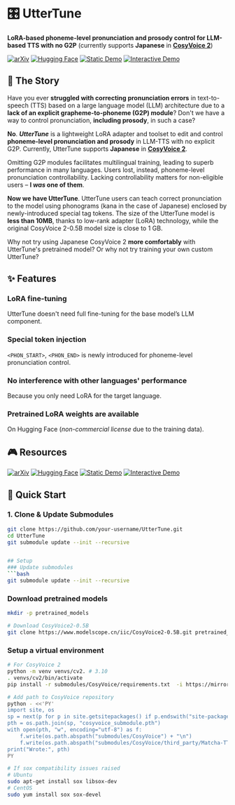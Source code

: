 # 🎛️ UtterTune
**LoRA-based phoneme-level pronunciation and prosody control for LLM-based TTS with no G2P** (currently supports **Japanese** in **[CosyVoice 2](https://github.com/FunAudioLLM/CosyVoice)**)

[![arXiv](https://img.shields.io/badge/arXiv-2501.xxxxx-b31b1b.svg)](https://arxiv.org/abs/2501.xxxxx)
[![Hugging Face](https://img.shields.io/badge/%F0%9F%A4%97-HuggingFace-yellow)](https://huggingface.co/your-username/UtterTune)
[![Static Demo](https://img.shields.io/badge/Demo-GitHub%20Pages-blue)](https://your-username.github.io/UtterTune)
[![Interactive Demo](https://img.shields.io/badge/Demo-Gradio-orange)](https://gradio.app/g/your-username/UtterTune)

## 📜 The Story
Have you ever **struggled with correcting pronunciation errors** in text-to-speech (TTS) based on a large language model (LLM) architecture due to a **lack of an explicit grapheme-to-phoneme (G2P) module**? Don't we have a way to control pronunciation, **including prosody**, in such a case?

**No**. ***UtterTune*** is a lightweight LoRA adapter and toolset to edit and control **phoneme-level pronunciation and prosody** in LLM-TTS with no explicit G2P. Currently, UtterTune supports **Japanese** in **[CosyVoice 2](https://github.com/FunAudioLLM/CosyVoice)**.

Omitting G2P modules facilitates multilingual training, leading to superb performance in many languages. Users lost, instead, phoneme-level pronunciation controllability. Lacking controllability matters for non-eligible users – **I *was* one of them**.

**Now we have UtterTune**. UtterTune users can teach correct pronunciation to the model using phonograms (kana in the case of Japanese) enclosed by newly-introduced special tag tokens. The size of the UtterTune model is **less than 10MB**, thanks to low-rank adapter (LoRA) technology, while the original CosyVoice 2-0.5B model size is close to 1 GB.

Why not try using Japanese CosyVoice 2 **more comfortably** with UtterTune's pretrained model? Or why not try training your own custom UtterTune?


## ✨️ Features
### LoRA fine-tuning
UtterTune doesn't need full fine-tuning for the base model’s LLM component.

### Special token injection
`<PHON_START>`, `<PHON_END>` is newly introduced for phoneme-level pronunciation control.

### No interference with other languages' performance
Because you only need LoRA for the target language.

### Pretrained LoRA weights are available
On Hugging Face (*non-commercial license* due to the training data).


## 🎮️ Resources
[![arXiv](https://img.shields.io/badge/arXiv-2501.xxxxx-b31b1b.svg)](https://arxiv.org/abs/2501.xxxxx)
[![Hugging Face](https://img.shields.io/badge/%F0%9F%A4%97-HuggingFace-yellow)](https://huggingface.co/your-username/UtterTune)
[![Static Demo](https://img.shields.io/badge/Demo-GitHub%20Pages-blue)](https://your-username.github.io/UtterTune)
[![Interactive Demo](https://img.shields.io/badge/Demo-Gradio-orange)](https://gradio.app/g/your-username/UtterTune)

## 💨 Quick Start

### 1. Clone & Update Submodules
```bash
git clone https://github.com/your-username/UtterTune.git
cd UtterTune
git submodule update --init --recursive


## Setup
### Update submodules
```bash
git submodule update --init --recursive
```

### Download pretrained models
```bash
mkdir -p pretrained_models

# Download CosyVoice2-0.5B
git clone https://www.modelscope.cn/iic/CosyVoice2-0.5B.git pretrained_models/CosyVoice2-0.5B
```

### Setup a virtual environment
```bash
# For CosyVoice 2
python -m venv venvs/cv2. # 3.10
. venvs/cv2/bin/activate
pip install -r submodules/CosyVoice/requirements.txt  -i https://mirrors.aliyun.com/pypi/simple/ --trusted-host=mirrors.aliyun.com

# Add path to CosyVoice repository
python - <<'PY'
import site, os
sp = next(p for p in site.getsitepackages() if p.endswith("site-packages"))
pth = os.path.join(sp, "cosyvoice_submodule.pth")
with open(pth, "w", encoding="utf-8") as f:
    f.write(os.path.abspath("submodules/CosyVoice") + "\n")
    f.write(os.path.abspath("submodules/CosyVoice/third_party/Matcha-TTS") + "\n")
print("Wrote:", pth)
PY

# If sox compatibility issues raised
# Ubuntu
sudo apt-get install sox libsox-dev
# CentOS
sudo yum install sox sox-devel
```

